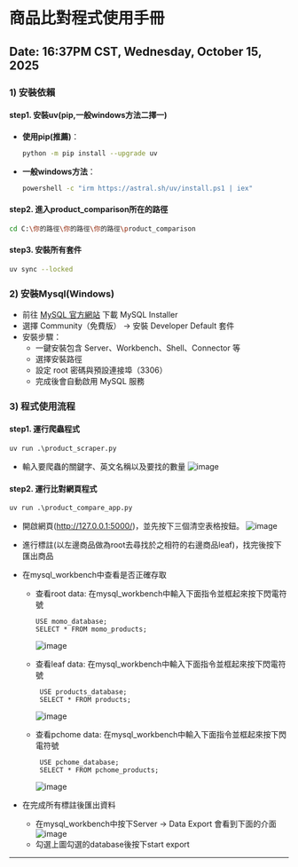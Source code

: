 
   # 商品比對程式使用手冊

## Date:  16:37PM CST, Wednesday, October 15, 2025
### 1) 安裝依賴
#### step1. 安裝uv(pip,一般windows方法二擇一)
- **使用pip(推薦)**：
   ```bash
   python -m pip install --upgrade uv 
   ```
   
- **一般windows方法**：
   ```bash
   powershell -c "irm https://astral.sh/uv/install.ps1 | iex"
   ```
#### step2. 進入product_comparison所在的路徑
   ```bash
   cd C:\你的路徑\你的路徑\你的路徑\product_comparison
   ```
#### step3. 安裝所有套件
   ```bash
   uv sync --locked 
   ```
### 2) 安裝Mysql(Windows)
   
  - 前往 [MySQL 官方網站](https://dev.mysql.com/downloads/installer/) 下載 MySQL Installer
  - 選擇 Community（免費版） → 安裝 Developer Default 套件
  - 安裝步驟：
    - 一鍵安裝包含 Server、Workbench、Shell、Connector 等
    - 選擇安裝路徑
    - 設定 root 密碼與預設連接埠（3306）
    - 完成後會自動啟用 MySQL 服務
   
   
   
   
   
   
### 3) 程式使用流程
#### step1. 運行爬蟲程式
   ```Python
 uv run .\product_scraper.py  
   ```
   - 輸入要爬蟲的關鍵字、英文名稱以及要找的數量
   ![image](https://hackmd.io/_uploads/Hy5LwJCpgg.png)

#### step2. 運行比對網頁程式
   ```Python
 uv run .\product_compare_app.py
   ```
   
- 開啟網頁(http://127.0.0.1:5000/)，並先按下三個清空表格按鈕。
![image](https://hackmd.io/_uploads/SyUVwx6pgl.png)
- 進行標註(以左邊商品做為root去尋找於之相符的右邊商品leaf)，找完後按下匯出商品
- 在mysql_workbench中查看是否正確存取
  - 查看root data: 在mysql_workbench中輸入下面指令並框起來按下閃電符號
    ```
    USE momo_database;
    SELECT * FROM momo_products;
     ```
    ![image](https://hackmd.io/_uploads/S17Mqea6xe.png)

   - 查看leaf data: 在mysql_workbench中輸入下面指令並框起來按下閃電符號
     ```
      USE products_database;
      SELECT * FROM products;
     ```
     ![image](https://hackmd.io/_uploads/H19oqx6axx.png)

   - 查看pchome data: 在mysql_workbench中輸入下面指令並框起來按下閃電符號
     ```
      USE pchome_database;
      SELECT * FROM pchome_products;
     ```
     ![image](https://hackmd.io/_uploads/HkhjjeTpgl.png)

- 在完成所有標註後匯出資料
  - 在mysql_workbench中按下Server -> Data Export 會看到下面的介面
 ![image](https://hackmd.io/_uploads/r1sthgpplx.png)
  - 勾選上圖勾選的database後按下start export

****
